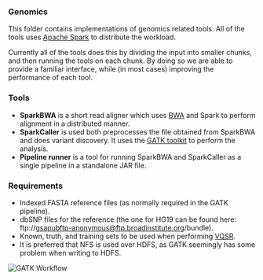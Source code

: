 ### Genomics
This folder contains implementations of genomics related tools.
All of the tools uses [Apache Spark](http://spark.apache.org/) to distribute
the workload.

Currently all of the tools does this by dividing the input into smaller chunks,
and then running the tools on each chunk. By doing so we are able to provide
a familiar interface, while (in most cases) improving the performance of each
tool.

### Tools
* **SparkBWA** is a short read aligner which uses
  [BWA](http://bio-bwa.sourceforge.net/) and Spark to
  perform alignment in a distributed manner.
* **SparkCaller** is used both preprocesses the file obtained from
  SparkBWA and does variant discovery. It uses the [GATK
  toolkit](https://www.google.no/search?q=GATK+bqsr&oq=GATK&aqs=chrome.0.69i59j69i57j69i60l4.431j0j1&sourceid=chrome&ie=UTF-8#safe=off&q=GATK+) to perform the
  analysis.
* **Pipeline runner** is a tool for running SparkBWA and SparkCaller as
  a single pipeline in a standalone JAR file.

### Requirements
* Indexed FASTA reference files (as normally required in the GATK pipeline).
* dbSNP files for the reference (the one for HG19 can be found
  here: ftp://gsapubftp-anonymous@ftp.broadinstitute.org/bundle).
* Known, truth, and training sets to be used when performing
  [VQSR](https://www.broadinstitute.org/gatk/gatkdocs/org_broadinstitute_gatk_tools_walkers_variantrecalibration_VariantRecalibrator.php).
* It is preferred that NFS is used over HDFS, as GATK seemingly has some
  problem when writing to HDFS.

![GATK Workflow](img/spark_bio_workflow.png "Parts of the GATK workflow implemented
using Spark")
